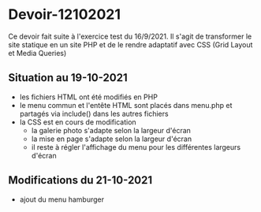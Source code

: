 # Devoir-12102021

Ce devoir fait suite à l'exercice test du 16/9/2021.
Il s'agit de transformer le site statique en un site PHP et de le rendre adaptatif avec CSS (Grid Layout et Media Queries)

## Situation au 19-10-2021

- les fichiers HTML ont été modifiés en PHP
- le menu commun et l'entête HTML sont placés dans menu.php et partagés via include() dans les autres fichiers
- la CSS est en cours de modification
  - la galerie photo s'adapte selon la largeur d'écran
  - la mise en page s'adapte selon la largeur d'écran
  - il reste à régler l'affichage du menu pour les différentes largeurs d'écran

## Modifications du 21-10-2021

- ajout du menu hamburger
